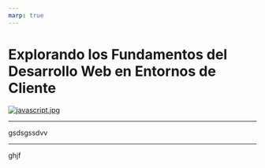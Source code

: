 ```yaml
---
marp: true
---
```


# Explorando los Fundamentos del Desarrollo Web en Entornos de Cliente
[![javascript.jpg](https://i.postimg.cc/d3bd5dJP/javascript.jpg)](https://postimg.cc/SYGJsnXD)

---
gsdsgssdvv

---

ghjf